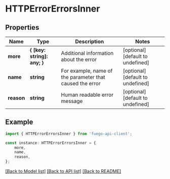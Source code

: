 # HTTPErrorErrorsInner


## Properties

Name | Type | Description | Notes
------------ | ------------- | ------------- | -------------
**more** | **{ [key: string]: any; }** | Additional information about the error | [optional] [default to undefined]
**name** | **string** | For example, name of the parameter that caused the error | [optional] [default to undefined]
**reason** | **string** | Human readable error message | [optional] [default to undefined]

## Example

```typescript
import { HTTPErrorErrorsInner } from 'fuego-api-client';

const instance: HTTPErrorErrorsInner = {
    more,
    name,
    reason,
};
```

[[Back to Model list]](../README.md#documentation-for-models) [[Back to API list]](../README.md#documentation-for-api-endpoints) [[Back to README]](../README.md)
